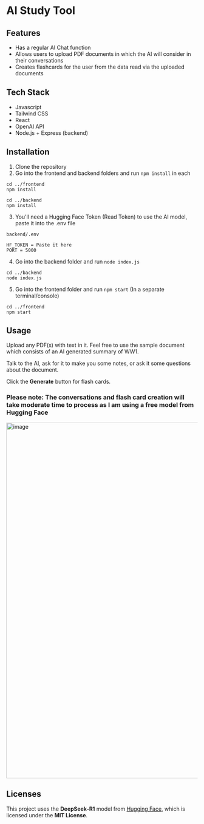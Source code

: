 # AI Study Tool

## Features

- Has a regular AI Chat function
- Allows users to upload PDF documents in which the AI will consider in their conversations
- Creates flashcards for the user from the data read via the uploaded documents

## Tech Stack
- Javascript
- Tailwind CSS
- React
- OpenAI API
- Node.js + Express (backend)

## Installation

1. Clone the repository
2. Go into the frontend and backend folders and run `npm install` in each
```
cd ../frontend
npm install

cd ../backend
npm install
```
3. You'll need a Hugging Face Token (Read Token) to use the AI model, paste it into the .env file
```
backend/.env

HF_TOKEN = Paste it here
PORT = 5000
```
4. Go into the backend folder and run `node index.js`
```
cd ../backend
node index.js
```
5. Go into the frontend folder and run `npm start` (In a separate terminal/console)
```
cd ../frontend
npm start
```
## Usage

Upload any PDF(s) with text in it. Feel free to use the sample document which consists of an AI generated summary of WW1.

Talk to the AI, ask for it to make you some notes, or ask it some questions about the document.

Click the **Generate** button for flash cards.

### Please note: The conversations and flash card creation will take moderate time to process as I am using a free model from Hugging Face
<img width="1919" height="937" alt="image" src="https://github.com/user-attachments/assets/5d0146a1-3c7c-429c-84a1-ae08f826fc20" />

## Licenses
This project uses the **DeepSeek‑R1** model from [Hugging Face](https://huggingface.co/deepseek-ai/DeepSeek-R1), which is licensed under the **MIT License**.
